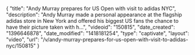 {
    "title": "Andy Murray prepares for US Open with visit to adidas NYC",
    "description": "Andy Murray made a personal appearance at the flagship adidas store in New York and offered his biggest US fans the chance to have their picture taken with h...",
    "videoid": "150815",
    "date_created": "1396646878",
    "date_modified": "1418181254",
    "type": "captivate",
    "layout": "video",
    "url": "\/v\/andy-murray-prepares-for-us-open-with-visit-to-adidas-nyc\/150815"
}